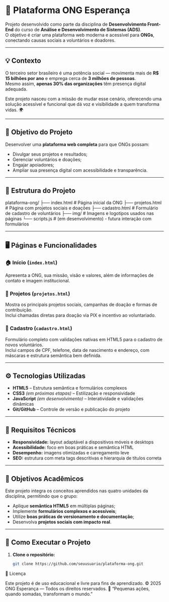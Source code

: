 # 🌱 Plataforma ONG Esperança

Projeto desenvolvido como parte da disciplina de **Desenvolvimento Front-End** do curso de **Análise e Desenvolvimento de Sistemas (ADS)**.  
O objetivo é criar uma plataforma web moderna e acessível para **ONGs**, conectando causas sociais a voluntários e doadores.

---

## 💡 Contexto

O terceiro setor brasileiro é uma potência social — movimenta mais de **R$ 15 bilhões por ano** e emprega cerca de **3 milhões de pessoas**.  
Mesmo assim, **apenas 30% das organizações** têm presença digital adequada.  

Este projeto nasceu com a missão de mudar esse cenário, oferecendo uma solução acessível e funcional que dá voz e visibilidade a quem transforma vidas. 🌍

---

## 🎯 Objetivo do Projeto

Desenvolver uma **plataforma web completa** para que ONGs possam:

- Divulgar seus projetos e resultados;  
- Gerenciar voluntários e doações;  
- Engajar apoiadores;  
- Ampliar sua presença digital com acessibilidade e transparência.

---

## 🧩 Estrutura do Projeto

plataforma-ong/
├── index.html # Página inicial da ONG
├── projetos.html # Página com projetos sociais e doações
├── cadastro.html # Formulário de cadastro de voluntários
├── img/ # Imagens e logotipos usados nas páginas
└── scripts.js # (em desenvolvimento) - futura interação com formulários

---

## 🖥️ Páginas e Funcionalidades

### 🏠 **Início (`index.html`)**
Apresenta a ONG, sua missão, visão e valores, além de informações de contato e imagem institucional.  

### 💬 **Projetos (`projetos.html`)**
Mostra os principais projetos sociais, campanhas de doação e formas de contribuição.  
Inclui chamadas diretas para doação via PIX e incentivo ao voluntariado.  

### 🧍 **Cadastro (`cadastro.html`)**
Formulário completo com validações nativas em HTML5 para o cadastro de novos voluntários.  
Inclui campos de CPF, telefone, data de nascimento e endereço, com máscaras e estrutura semântica bem definida.  

---

## ⚙️ Tecnologias Utilizadas

- **HTML5** – Estrutura semântica e formulários complexos  
- **CSS3** *(em próximas etapas)* – Estilização e responsividade  
- **JavaScript** *(em desenvolvimento)* – Interatividade e validações dinâmicas  
- **Git/GitHub** – Controle de versão e publicação do projeto  

---

## 📱 Requisitos Técnicos

- **Responsividade:** layout adaptável a dispositivos móveis e desktops  
- **Acessibilidade:** foco em boas práticas e semântica HTML  
- **Desempenho:** imagens otimizadas e carregamento leve  
- **SEO:** estrutura com meta tags descritivas e hierarquia de títulos correta  

---

## 🧭 Objetivos Acadêmicos

Este projeto integra os conceitos aprendidos nas quatro unidades da disciplina, permitindo que o grupo:

- Aplique **semântica HTML5** em múltiplas páginas;  
- Implemente **formulários complexos e acessíveis**;  
- Utilize **boas práticas de versionamento e documentação**;  
- Desenvolva **projetos sociais com impacto real**.

---

## 🚀 Como Executar o Projeto

1. **Clone o repositório:**
   ```bash
   git clone https://github.com/seuusuario/plataforma-ong.git

📜 Licença

Este projeto é de uso educacional e livre para fins de aprendizado.
© 2025 ONG Esperança — Todos os direitos reservados.
💚 “Pequenas ações, quando somadas, transformam o mundo.”
